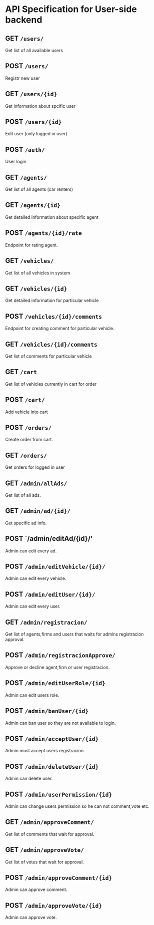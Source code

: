 
# API Specification for User-side backend

## GET `/users/`

Get list of all available users

## POST `/users/`

Registr new user

## GET `/users/{id}`

Get information about spcific user

## POST `/users/{id}`

Edit user (only logged in user)


## POST `/auth/`

User login


## GET `/agents/` 

Get list of all agents (car renters)

## GET `/agents/{id}`

Get detailed information about specific agent

## POST `/agents/{id}/rate`

Endpoint for rating agent.

## GET `/vehicles/`

Get list of all vehicles in system

## GET `/vehicles/{id}`

Get detailed information for particular vehicle

## POST `/vehicles/{id}/comments`

Endpoint for creating comment for particular vehicle.

## GET `/vehicles/{id}/comments`

Get list of comments for particular vehicle

## GET `/cart`

Get list of vehicles currently in cart for order

## POST `/cart/`

Add vehicle into cart

## POST `/orders/` 

Create order from cart. 

## GET `/orders/`

Get orders for logged in user

## GET `/admin/allAds/`

Get list of all ads.

## GET `/admin/ad/{id}/`

Get specific ad info.

## POST `/admin/editAd/{id}/'

Admin can edit every ad.

## POST `/admin/editVehicle/{id}/`

Admin can edit every vehicle.

## POST `/admin/editUser/{id}/`

Admin can edit every user.

## GET `/admin/registracion/`

Get list of agents,firms and users that waits for admins registracion approval.

## POST `/admin/registracionApprove/`

Approve or decline agent,firm or user registracion.

## POST `/admin/editUserRole/{id}`

Admin can edit users role.

## POST `/admin/banUser/{id}`

Admin can ban user so they are not available to login.

## POST `/admin/acceptUser/{id}`

Admin must accept users registracion.

## POST `/admin/deleteUser/{id}`

Admin can delete user.

## POST `/admin/userPermission/{id}`

Admin can change users permission so he can not comment,vote etc.

## GET `/admin/approveComment/`

Get list of comments that wait for approval.

## GET `/admin/approveVote/`

Get list of votes that wait for approval.

## POST `/admin/approveComment/{id}`

Admin can approve comment.

## POST `/admin/approveVote/{id}`

Admin can approve vote.